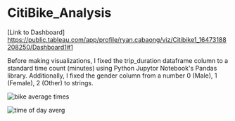 # CitiBike_Analysis
[Link to Dashboard]
https://public.tableau.com/app/profile/ryan.cabaong/viz/Citibike1_16473188208250/Dashboard1#1

Before making visualizations, I fixed the trip_duration dataframe column to a standard time count (minutes) using Python Jupytor Notebook's Pandas library.
Additionally, I fixed the gender column from a number 0 (Male), 1 (Female), 2 (Other) to strings.



![bike average times](https://user-images.githubusercontent.com/79386482/173476473-728e96b4-09e3-48c5-a290-60041911384a.PNG)


![time of day averg](https://user-images.githubusercontent.com/79386482/173475334-fcd85e2d-948c-4173-809a-f32732b9a786.PNG)
